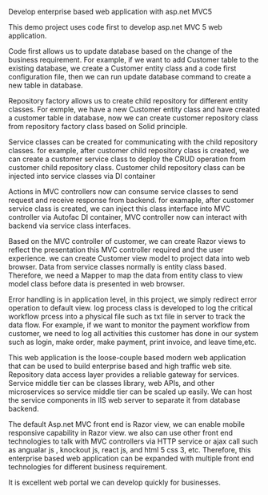 Develop enterprise based web application with asp.net MVC5

This demo project uses code first to develop asp.net MVC 5 web application.
 
Code first allows us to update database based on the change of the business requirement. For example, if we want to add Customer table to the existing database, we create a Customer entity class and a code first configuration file, then we can run update database command to create a new table in database.

Repository factory allows us to create child repository for different entity classes. For exmple, we have a new Customer entity class and have created a customer table in database, now we can create customer repository class from repository factory class based on Solid principle.

Service classes can be created for communicating with the child repository classes. for example, after customer child repository class is created, we can create a customer service class to deploy the CRUD operation from customer child repository class. Customer child repository class can be injected into service classes via DI container

Actions in MVC controllers now can consume service classes to send request and receive response from backend. for examaple, after customer service class is created, we can inject this class interface into MVC controller via Autofac DI container, MVC controller now can interact with backend via service class interfaces.

Based on the MVC controller of customer, we can create Razor views to reflect the presentation this MVC controller required and the user experience. we can create Customer view model to project data into web browser. Data from service classes normally is entity class based. Therefore, we need a Mapper to map the data from entity class to view model class before data is presented in web browser.

Error handling is in application level, in this project, we simply redirect error operation to default view. log process class is developed to log the critical workflow prcess into a physical file such as txt file in server to track the data flow. For example, if we want to monitor the payment workflow from  customer, we need to log all activities this customer has done in our system such as login, make order, make payment, print invoice, and leave time,etc.

This web application is the loose-couple based modern web application that can be used to build enterprise based and high traffic web site. Repository data access layer provides a reliable gateway for services. Service middle tier can be classes library, web APIs, and other microservices so service middle tier can be scaled up easily. We can host the service components in IIS web server to separate it from database backend.

The default Asp.net MVC front end is Razor view, we can enable mobile responsive capability in Razor view. we also can use other front end technologies to talk with MVC controllers via HTTP service or ajax call such as angualar js , knockout js, react js, and html 5 css 3, etc. Therefore, this enterprise based web application can be expanded with multiple front end technologies for different business requirement.

It is excellent web portal we can develop quickly for businesses.


 
     
































